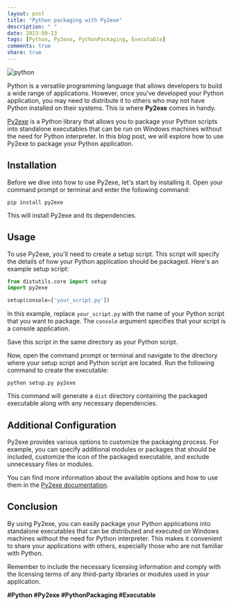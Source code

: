 ```yaml
---
layout: post
title: "Python packaging with Py2exe"
description: " "
date: 2023-09-13
tags: [Python, Py2exe, PythonPackaging, Executable]
comments: true
share: true
---
```


![python](https://images.unsplash.com/photo-1552317357-2960f3c3a0ea)

Python is a versatile programming language that allows developers to build a wide range of applications. However, once you've developed your Python application, you may need to distribute it to others who may not have Python installed on their systems. This is where **Py2exe** comes in handy.

[Py2exe](http://www.py2exe.org/) is a Python library that allows you to package your Python scripts into standalone executables that can be run on Windows machines without the need for Python interpreter. In this blog post, we will explore how to use Py2exe to package your Python application.

## Installation

Before we dive into how to use Py2exe, let's start by installing it. Open your command prompt or terminal and enter the following command:

```shell
pip install py2exe
```

This will install Py2exe and its dependencies.

## Usage

To use Py2exe, you'll need to create a setup script. This script will specify the details of how your Python application should be packaged. Here's an example setup script:

```python
from distutils.core import setup
import py2exe

setup(console=['your_script.py'])
```

In this example, replace `your_script.py` with the name of your Python script that you want to package. The `console` argument specifies that your script is a console application.

Save this script in the same directory as your Python script.

Now, open the command prompt or terminal and navigate to the directory where your setup script and Python script are located. Run the following command to create the executable:

```shell
python setup.py py2exe
```

This command will generate a `dist` directory containing the packaged executable along with any necessary dependencies.

## Additional Configuration

Py2exe provides various options to customize the packaging process. For example, you can specify additional modules or packages that should be included, customize the icon of the packaged executable, and exclude unnecessary files or modules.

You can find more information about the available options and how to use them in the [Py2exe documentation](http://www.py2exe.org/).

## Conclusion

By using Py2exe, you can easily package your Python applications into standalone executables that can be distributed and executed on Windows machines without the need for Python interpreter. This makes it convenient to share your applications with others, especially those who are not familiar with Python.

Remember to include the necessary licensing information and comply with the licensing terms of any third-party libraries or modules used in your application.

**#Python #Py2exe #PythonPackaging #Executable**